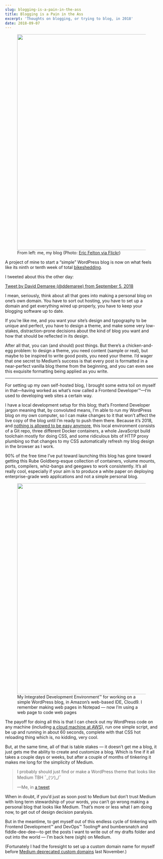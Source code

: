 ```yaml
---
slug: blogging-is-a-pain-in-the-ass
title: Blogging is a Pain in the Ass
excerpt: 'Thoughts on blogging, or trying to blog, in 2018'
date: 2018-09-07
---
```

<figure class="wp-block-image alignfull size-large">
  <img
    width="1024"
    height="710"
    data-public-id="bitsandletters-assets/cover-strangling-goose.jpg"
    decoding="async"
    loading="lazy"
    src="https://res.cloudinary.com/demaree/image/upload/h_710,w_1024/v1/bitsandletters-assets/cover-strangling-goose.jpg"
    alt=""
    data-format="jpg"
    data-version="1615941114"
    data-size="2200 1525"
    data-delivery="upload"
    data-aspect-ratio="1.4422535211267606"
  />
  <figcaption>
    From left: me, my blog (Photo:&nbsp;<a
      href="https://www.flickr.com/photos/fotoblitzcolor/5426388127"
      >Eric Felton via Flickr</a
    >)
  </figcaption>
</figure>

A project of mine to start a “simple” WordPress blog is now on what feels like its ninth or tenth week of total [bikeshedding](https://en.wiktionary.org/wiki/bikeshedding).

I tweeted about this the other day:

[Tweet by David Demaree (@ddemaree) from September 5, 2018](https://twitter.com/ddemaree/status/1037436562299121674)

I mean, seriously, think about all that goes into making a personal blog on one’s own domain. You have to sort out hosting, you have to set up a domain and get everything wired up properly, you have to keep your blogging software up to date.

If you’re like me, and you want your site’s design and typography to be unique and perfect, you have to design a theme, and make some very low-stakes, distraction-prone decisions about the kind of blog you want and how that should be reflected in its design.

After all that, you can (and should) post things. But there’s a chicken-and-egg problem: to design a theme, you need content (sample or real), but maybe to be inspired to write good posts, you need your theme. I’d wager that one secret to Medium’s success is that every post is formatted in a near-perfect vanilla blog theme from the beginning, and you can even see this exquisite formatting being applied as you write.

--------

For setting up my own self-hosted blog, I brought some extra toil on myself in that—having worked as what’s now called a Frontend Developer™—I’m used to developing web sites a certain way.

I have a local development setup for this blog; that’s Frontend Developer jargon meaning that, by convoluted means, I’m able to run my WordPress blog on my own computer, so I can make changes to it that won’t affect the live copy of the blog until I’m ready to push them there. Because it’s 2018, and [nothing is allowed to be easy anymore](https://frankchimero.com/writing/everything-easy-is-hard-again/), this local environment consists of a Git repo, three different Docker containers, a whole JavaScript build toolchain mostly for doing CSS, and some ridiculous bits of HTTP proxy plumbing so that changes to my CSS automatically refresh my blog design in the browser as I work.

90% of the free time I’ve put toward launching this blog has gone toward getting this Rube Goldberg-esque collection of containers, volume mounts, ports, compilers, whiz-bangs and geegaws to work consistently. It’s all really cool, especially if your aim is to produce a white paper on deploying enterprise-grade web applications and not a simple personal blog.

<figure class="wp-block-image alignwide size-large">
  <img
    width="1024"
    height="694"
    data-public-id="bitsandletters-assets/screenshot-cloud9-ide.png"
    decoding="async"
    loading="lazy"
    src="https://res.cloudinary.com/demaree/image/upload/h_694,w_1024/v1/bitsandletters-assets/screenshot-cloud9-ide.png"
    alt=""
    data-format="png"
    data-version="1615941114"
    data-size="1519 1029"
    data-delivery="upload"
    data-aspect-ratio="1.4755043227665705"
  />
  <figcaption>
    My Integrated Development Environment™ for working on a simple WordPress
    blog, in Amazon’s web-based IDE, Cloud9. I remember making web pages in
    Notepad — now I’m using a web page to code web pages
  </figcaption>
</figure>

The payoff for doing all this is that I can check out my WordPress code on any machine (including [a cloud machine at AWS](https://aws.amazon.com/cloud9/)), run one simple script, and be up and running in about 60 seconds, complete with that CSS hot reloading thing which is, no kidding, very cool.

But, at the same time, all of that is table stakes — it doesn’t get me a blog, it just gets me the ability to create and customize a blog. Which is fine if it all takes a couple days or weeks, but after a couple of months of tinkering it makes me long for the simplicity of Medium.

> I probably should just find or make a WordPress theme that looks like Medium TBH ¯\_(ツ)\_/¯
> 
> —Me, in [a tweet](https://twitter.com/ddemaree/status/1037436571400773633)

When in doubt, if you’d just as soon post to Medium but don’t trust Medium with long term stewardship of your words, you can’t go wrong making a personal blog that looks like Medium. That’s more or less what I am doing now, to get out of design decision paralysis.

But in the meantime, to get myself out of this endless cycle of tinkering with Frontend Development™ and DevOps™ Tooling® and bumbersnatch and fiddle-dee-dee—to get the posts I want to write out of my drafts folder and out into the world — I’m back here (sigh) on Medium.

(Fortunately I had the foresight to set up a custom domain name for myself before [Medium deprecated custom domains](https://help.medium.com/hc/en-us/articles/115003053487-Custom-Domains-service-deprecation) last November.)
